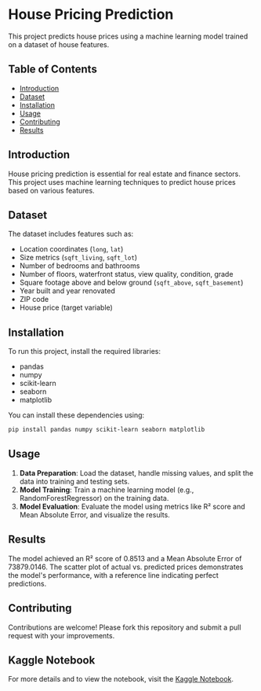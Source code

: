 # House Pricing Prediction

This project predicts house prices using a machine learning model trained on a dataset of house features.

## Table of Contents
- [Introduction](#introduction)
- [Dataset](#dataset)
- [Installation](#installation)
- [Usage](#usage)
- [Contributing](#contributing)
- [Results](#results)

## Introduction
House pricing prediction is essential for real estate and finance sectors. This project uses machine learning techniques to predict house prices based on various features.

## Dataset
The dataset includes features such as:
- Location coordinates (`long`, `lat`)
- Size metrics (`sqft_living`, `sqft_lot`)
- Number of bedrooms and bathrooms
- Number of floors, waterfront status, view quality, condition, grade
- Square footage above and below ground (`sqft_above`, `sqft_basement`)
- Year built and year renovated
- ZIP code
- House price (target variable)

## Installation
To run this project, install the required libraries:
- pandas
- numpy
- scikit-learn
- seaborn
- matplotlib

You can install these dependencies using:
```bash
pip install pandas numpy scikit-learn seaborn matplotlib
```

## Usage
1. **Data Preparation**: Load the dataset, handle missing values, and split the data into training and testing sets.
2. **Model Training**: Train a machine learning model (e.g., RandomForestRegressor) on the training data.
3. **Model Evaluation**: Evaluate the model using metrics like R² score and Mean Absolute Error, and visualize the results.

## Results
The model achieved an R² score of 0.8513 and a Mean Absolute Error of 73879.0146. The scatter plot of actual vs. predicted prices demonstrates the model's performance, with a reference line indicating perfect predictions.

## Contributing
Contributions are welcome! Please fork this repository and submit a pull request with your improvements.

## Kaggle Notebook
For more details and to view the notebook, visit the [Kaggle Notebook](https://www.kaggle.com/code/sahiltripathy/house-prediction).
